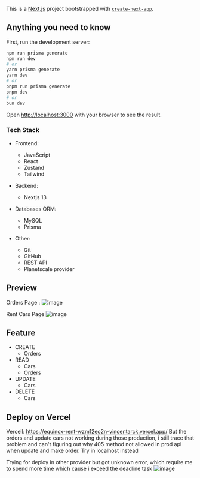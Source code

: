 This is a [Next.js](https://nextjs.org/) project bootstrapped with [`create-next-app`](https://github.com/vercel/next.js/tree/canary/packages/create-next-app).

## Anything you need to know

First, run the development server:

```bash
npm run prisma generate
npm run dev
# or
yarn prisma generate
yarn dev
# or
pnpm run prisma generate
pnpm dev
# or
bun dev
```

Open [http://localhost:3000](http://localhost:3000) with your browser to see the result.

### Tech Stack

* Frontend:
  - JavaScript
  - React
  - Zustand
  - Tailwind

* Backend:
  - Nextjs 13
    
* Databases ORM:
  - MySQL
  - Prisma

* Other:
  - Git
  - GitHub
  - REST API
  - Planetscale provider



## Preview

Orders Page :
![image](https://github.com/vincentarck/equinox-test/assets/73167671/9f1a8a97-08f8-4a89-9306-455d1319c519)

Rent Cars Page
![image](https://github.com/vincentarck/equinox-test/assets/73167671/14d9d201-6550-4715-89f4-728e7cd5268b)

## Feature
* CREATE
  - Orders 
* READ
  - Cars
  - Orders
* UPDATE
  - Cars
* DELETE
  - Cars

## Deploy on Vercel

Vercell: https://equinox-rent-wzm12eo2n-vincentarck.vercel.app/
But the orders and update cars not working during those production, i still trace that problem and can't figuring out why 405 method not allowed in prod api when update and make order. Try in localhost instead

Trying for deploy in other provider but got unknown error, which require me to spend more time which cause i exceed the deadline task
![image](https://github.com/vincentarck/equinox-test/assets/73167671/55c15c68-b2fb-4bb3-82dc-a00b122eea7f)
